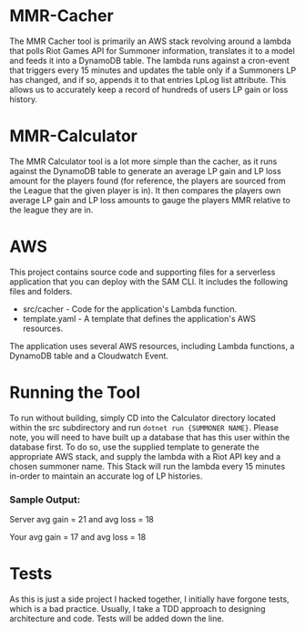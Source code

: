 # MMR-Cacher

The MMR Cacher tool is primarily an AWS stack revolving around a lambda that polls Riot Games API for Summoner information, translates it to a model and feeds it into a DynamoDB table. The lambda runs against a cron-event that triggers every 15 minutes and updates the table only if a Summoners LP has changed, and if so, appends it to that entries LpLog list attribute. This allows us to accurately keep a record of hundreds of users LP gain or loss history.

# MMR-Calculator

The MMR Calculator tool is a lot more simple than the cacher, as it runs against the DynamoDB table to generate an average LP gain and LP loss amount for the players found (for reference, the players are sourced from the League that the given player is in). It then compares the players own average LP gain and LP loss amounts to gauge the players MMR relative to the league they are in.

# AWS

This project contains source code and supporting files for a serverless application that you can deploy with the SAM CLI. It includes the following files and folders.

- src/cacher - Code for the application's Lambda function.
- template.yaml - A template that defines the application's AWS resources.

The application uses several AWS resources, including Lambda functions, a DynamoDB table and a Cloudwatch Event.

# Running the Tool

To run without building, simply CD into the Calculator directory located within the src subdirectory and run ```dotnet run {SUMMONER NAME}```. Please note, you will need to have built up a database that has this user within the database first. To do so, use the supplied template to generate the appropriate AWS stack, and supply the lambda with a Riot API key and a chosen summoner name. This Stack will run the lambda every 15 minutes in-order to maintain an accurate log of LP histories.

### Sample Output:

Server avg gain = 21 and avg loss = 18

Your avg gain = 17 and avg loss = 18

# Tests

As this is just a side project I hacked together, I initially have forgone tests, which is a bad practice. Usually, I take a TDD approach to designing architecture and code. Tests will be added down the line.
